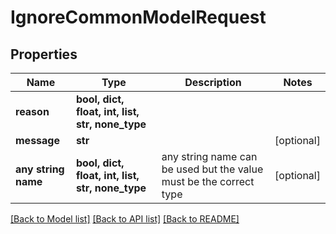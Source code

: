 # IgnoreCommonModelRequest

## Properties

| Name                | Type                                             | Description                                                        | Notes      |
| ------------------- | ------------------------------------------------ | ------------------------------------------------------------------ | ---------- |
| **reason**          | **bool, dict, float, int, list, str, none_type** |                                                                    |
| **message**         | **str**                                          |                                                                    | [optional] |
| **any string name** | **bool, dict, float, int, list, str, none_type** | any string name can be used but the value must be the correct type | [optional] |

[[Back to Model list]](../README.md#documentation-for-models) [[Back to API list]](../README.md#documentation-for-api-endpoints) [[Back to README]](../README.md)
